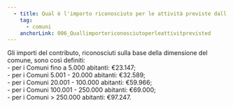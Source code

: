 ```yaml
---
  - title: Qual è l'importo riconosciuto per le attività previste dall'Avviso riferito alla Misura 1.4.5?
    tag:
      - comuni
    anchorLink: 006_Quallimportoriconosciutoperleattivitprevisted
---
```


Gli importi del contributo, riconosciuti sulla base della dimensione del comune, sono così definiti:<br>- per i Comuni fino a 5.000 abitanti: €23.147;<br>- per i Comuni 5.001 - 20.000 abitanti: €32.589; <br>- per i Comuni 20.001 - 100.000 abitanti: €59.966; <br>- per i Comuni 100.001 - 250.000 abitanti: €69.000; <br>- per i Comuni > 250.000 abitanti: €97.247.